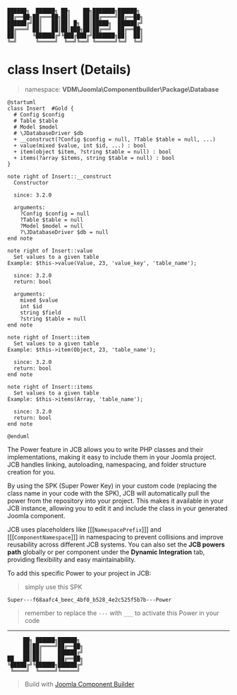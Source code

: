 ```
██████╗  ██████╗ ██╗    ██╗███████╗██████╗
██╔══██╗██╔═══██╗██║    ██║██╔════╝██╔══██╗
██████╔╝██║   ██║██║ █╗ ██║█████╗  ██████╔╝
██╔═══╝ ██║   ██║██║███╗██║██╔══╝  ██╔══██╗
██║     ╚██████╔╝╚███╔███╔╝███████╗██║  ██║
╚═╝      ╚═════╝  ╚══╝╚══╝ ╚══════╝╚═╝  ╚═╝
```
# class Insert (Details)
> namespace: **VDM\Joomla\Componentbuilder\Package\Database**

```uml
@startuml
class Insert  #Gold {
  # Config $config
  # Table $table
  # Model $model
  # \JDatabaseDriver $db
  + __construct(?Config $config = null, ?Table $table = null, ...)
  + value(mixed $value, int $id, ...) : bool
  + item(object $item, ?string $table = null) : bool
  + items(?array $items, string $table = null) : bool
}

note right of Insert::__construct
  Constructor

  since: 3.2.0
  
  arguments:
    ?Config $config = null
    ?Table $table = null
    ?Model $model = null
    ?\JDatabaseDriver $db = null
end note

note right of Insert::value
  Set values to a given table
Example: $this->value(Value, 23, 'value_key', 'table_name');

  since: 3.2.0
  return: bool
  
  arguments:
    mixed $value
    int $id
    string $field
    ?string $table = null
end note

note right of Insert::item
  Set values to a given table
Example: $this->item(Object, 23, 'table_name');

  since: 3.2.0
  return: bool
end note

note right of Insert::items
  Set values to a given table
Example: $this->items(Array, 'table_name');

  since: 3.2.0
  return: bool
end note
 
@enduml
```

The Power feature in JCB allows you to write PHP classes and their implementations, making it easy to include them in your Joomla project. JCB handles linking, autoloading, namespacing, and folder structure creation for you.

By using the SPK (Super Power Key) in your custom code (replacing the class name in your code with the SPK), JCB will automatically pull the power from the repository into your project. This makes it available in your JCB instance, allowing you to edit it and include the class in your generated Joomla component.

JCB uses placeholders like [[[`NamespacePrefix`]]] and [[[`ComponentNamespace`]]] in namespacing to prevent collisions and improve reusability across different JCB systems. You can also set the **JCB powers path** globally or per component under the **Dynamic Integration** tab, providing flexibility and easy maintainability.

To add this specific Power to your project in JCB:

> simply use this SPK
```
Super---f68aafc4_beec_4bf0_b528_4e2c525f5b7b---Power
```
> remember to replace the `---` with `___` to activate this Power in your code

---
```
     ██╗ ██████╗██████╗
     ██║██╔════╝██╔══██╗
     ██║██║     ██████╔╝
██   ██║██║     ██╔══██╗
╚█████╔╝╚██████╗██████╔╝
 ╚════╝  ╚═════╝╚═════╝
```
> Build with [Joomla Component Builder](https://git.vdm.dev/joomla/Component-Builder)

